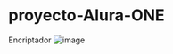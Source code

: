 
# proyecto-Alura-ONE

Encriptador 
![image](https://github.com/Aithenn/proyecto-Alura-ONE/assets/97534353/b7312543-95e1-4600-a42a-747d39b45eb9)
